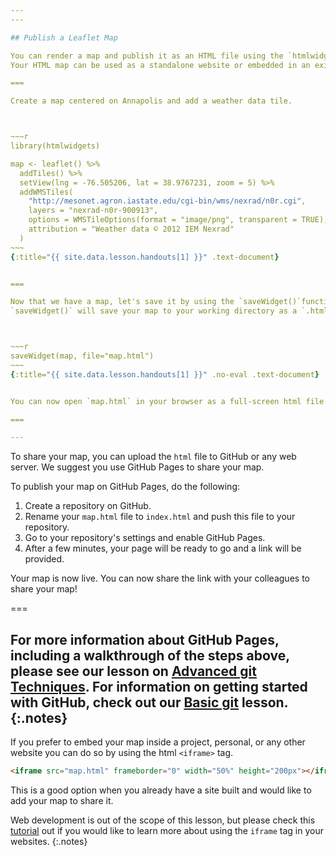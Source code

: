 ```yaml
---
---

## Publish a Leaflet Map

You can render a map and publish it as an HTML file using the `htmlwidgets` package.
Your HTML map can be used as a standalone website or embedded in an existing website. 

===

Create a map centered on Annapolis and add a weather data tile. 



~~~r
library(htmlwidgets)

map <- leaflet() %>%
  addTiles() %>%
  setView(lng = -76.505206, lat = 38.9767231, zoom = 5) %>%
  addWMSTiles(
    "http://mesonet.agron.iastate.edu/cgi-bin/wms/nexrad/n0r.cgi",
    layers = "nexrad-n0r-900913", 
    options = WMSTileOptions(format = "image/png", transparent = TRUE),
    attribution = "Weather data © 2012 IEM Nexrad"
  )
~~~
{:title="{{ site.data.lesson.handouts[1] }}" .text-document}


===

Now that we have a map, let's save it by using the `saveWidget()`function.
`saveWidget()` will save your map to your working directory as a `.html` file.



~~~r
saveWidget(map, file="map.html")
~~~
{:title="{{ site.data.lesson.handouts[1] }}" .no-eval .text-document}


You can now open `map.html` in your browser as a full-screen html file.

===

---
```


To share your map, you can upload the `html` file to GitHub or any web server. 
We suggest you use GitHub Pages to share your map. 

To publish your map on GitHub Pages, do the following: 
1. Create a repository on GitHub.
2. Rename your `map.html` file to `index.html` and push this file to your repository. 
3. Go to your repository's settings and enable GitHub Pages. 
4. After a few minutes, your page will be ready to go and a link will be provided. 

Your map is now live. You can now share the link with your colleagues to share your map!

===

For more information about GitHub Pages, including a walkthrough of the steps above, 
please see our lesson on [Advanced git Techniques](https://cyberhelp.sesync.org/advanced-git-lesson/#/slides/pages). 
For information on getting started with GitHub, check out our [Basic git](https://cyberhelp.sesync.org/basic-git-lesson/) lesson.
{:.notes}
---

If you prefer to embed your map inside a project, personal, or any other website you can do so by using the html `<iframe>` tag.

```html
<iframe src="map.html" frameborder="0" width="50%" height="200px"></iframe>
```
This is a good option when you already have a site built and would like to add your map to share it.

Web development is out of the scope of this lesson, but please check this [tutorial](https://www.tutorialrepublic.com/html-tutorial/html-iframes.php) out if you would like to learn more about using the `iframe` tag in your websites. 
{:.notes}
